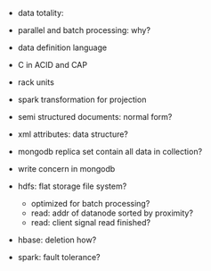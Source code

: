 - data totality: 
- parallel and batch processing: why?
- data definition language
- C in ACID and CAP
- rack units
- spark transformation for projection
- semi structured documents: normal form?
- xml attributes: data structure?
- mongodb replica set contain all data in collection?
- write concern in mongodb

- hdfs: flat storage file system?
  - optimized for batch processing?
  - read: addr of datanode sorted by proximity?
  - read: client signal read finished?
- hbase: deletion how?
- spark: fault tolerance?